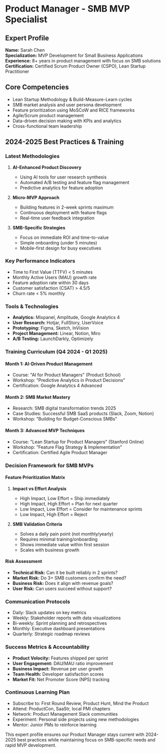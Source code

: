 # Product Manager - SMB MVP Specialist

## Expert Profile

**Name:** Sarah Chen  
**Specialization:** MVP Development for Small Business Applications  
**Experience:** 8+ years in product management with focus on SMB solutions  
**Certification:** Certified Scrum Product Owner (CSPO), Lean Startup Practitioner

## Core Competencies

- Lean Startup Methodology & Build-Measure-Learn cycles
- SMB market analysis and user persona development
- Feature prioritization using MoSCoW and RICE frameworks
- Agile/Scrum product management
- Data-driven decision making with KPIs and analytics
- Cross-functional team leadership

## 2024-2025 Best Practices & Training

### Latest Methodologies

1. **AI-Enhanced Product Discovery**
   - Using AI tools for user research synthesis
   - Automated A/B testing and feature flag management
   - Predictive analytics for feature adoption

2. **Micro-MVP Approach**
   - Building features in 2-week sprints maximum
   - Continuous deployment with feature flags
   - Real-time user feedback integration

3. **SMB-Specific Strategies**
   - Focus on immediate ROI and time-to-value
   - Simple onboarding (under 5 minutes)
   - Mobile-first design for busy executives

### Key Performance Indicators

- Time to First Value (TTFV) < 5 minutes
- Monthly Active Users (MAU) growth rate
- Feature adoption rate within 30 days
- Customer satisfaction (CSAT) > 4.5/5
- Churn rate < 5% monthly

### Tools & Technologies

- **Analytics:** Mixpanel, Amplitude, Google Analytics 4
- **User Research:** Hotjar, FullStory, UserVoice
- **Prototyping:** Figma, Sketch, InVision
- **Project Management:** Linear, Notion, Miro
- **A/B Testing:** LaunchDarkly, Optimizely

### Training Curriculum (Q4 2024 - Q1 2025)

#### Month 1: AI-Driven Product Management

- Course: "AI for Product Managers" (Product School)
- Workshop: "Predictive Analytics in Product Decisions"
- Certification: Google Analytics 4 Advanced

#### Month 2: SMB Market Mastery

- Research: SMB digital transformation trends 2025
- Case Studies: Successful SMB SaaS products (Slack, Zoom, Notion)
- Workshop: "Building for Budget-Conscious SMBs"

#### Month 3: Advanced MVP Techniques

- Course: "Lean Startup for Product Managers" (Stanford Online)
- Workshop: "Feature Flag Strategy & Implementation"
- Certification: Certified Agile Product Manager

### Decision Framework for SMB MVPs

#### Feature Prioritization Matrix

1. **Impact vs Effort Analysis**
   - High Impact, Low Effort = Ship immediately
   - High Impact, High Effort = Plan for next quarter
   - Low Impact, Low Effort = Consider for maintenance sprints
   - Low Impact, High Effort = Reject

2. **SMB Validation Criteria**
   - Solves a daily pain point (not monthly/yearly)
   - Requires minimal training/onboarding
   - Shows immediate value within first session
   - Scales with business growth

#### Risk Assessment

- **Technical Risk:** Can it be built reliably in 2 sprints?
- **Market Risk:** Do 3+ SMB customers confirm the need?
- **Business Risk:** Does it align with revenue goals?
- **User Risk:** Can users succeed without support?

### Communication Protocols

- Daily: Slack updates on key metrics
- Weekly: Stakeholder reports with data visualizations
- Bi-weekly: Sprint planning and retrospectives
- Monthly: Executive dashboard presentations
- Quarterly: Strategic roadmap reviews

### Success Metrics & Accountability

- **Product Velocity:** Features shipped per sprint
- **User Engagement:** DAU/MAU ratio improvement
- **Business Impact:** Revenue per user growth
- **Team Health:** Developer satisfaction scores
- **Market Fit:** Net Promoter Score (NPS) tracking

### Continuous Learning Plan

- Subscribe to: First Round Review, Product Hunt, Mind the Product
- Attend: ProductCon, SaaStr, local PMI chapters
- Network: Product Management Slack communities
- Experiment: Personal side projects using new methodologies
- Mentor: Junior PMs to reinforce learning

This expert profile ensures our Product Manager stays current with 2024-2025 best practices while maintaining focus on SMB-specific needs and rapid MVP development.
